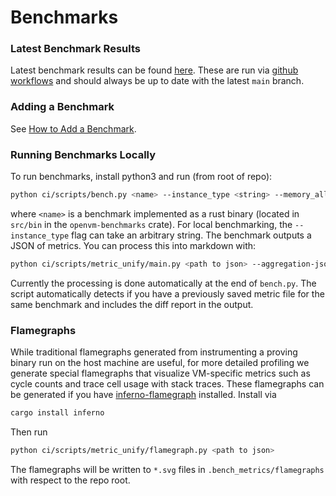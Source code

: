 # Benchmarks

### Latest Benchmark Results

Latest benchmark results can be found [here](https://github.com/openvm-org/openvm/blob/benchmark-results/index.md).
These are run via [github workflows](./.github/workflows/benchmark-call.yml) and should always be up to date with the latest `main` branch.

### Adding a Benchmark

See [How to Add a Benchmark](../../benchmarks/README.md#how-to-add-a-benchmark).

### Running Benchmarks Locally

To run benchmarks, install python3 and run (from root of repo):

```bash
python ci/scripts/bench.py <name> --instance_type <string> --memory_allocator <mimalloc | jemalloc>
```

where `<name>` is a benchmark implemented as a rust binary (located in `src/bin` in the `openvm-benchmarks` crate).
For local benchmarking, the `--instance_type` flag can take an arbitrary string.
The benchmark outputs a JSON of metrics. You can process this into markdown with:

```bash
python ci/scripts/metric_unify/main.py <path to json> --aggregation-json ci/scripts/metric_unify/aggregation.json <path to metric json>
```

Currently the processing is done automatically at the end of `bench.py`. The script automatically detects if you have a previously saved metric file for the same benchmark and includes the diff report in the output.

### Flamegraphs

While traditional flamegraphs generated from instrumenting a proving binary run on the host machine are useful,
for more detailed profiling we generate special flamegraphs that visualize VM-specific metrics such as cycle counts and trace cell usage with stack traces.
These flamegraphs can be generated if you have [inferno-flamegraph](https://crates.io/crates/inferno) installed. Install via

```bash
cargo install inferno
```

Then run

```bash
python ci/scripts/metric_unify/flamegraph.py <path to json>
```

The flamegraphs will be written to `*.svg` files in `.bench_metrics/flamegraphs` with respect to the repo root.
